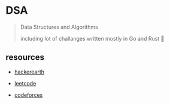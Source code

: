 # DSA

> Data Structures and Algorithms
>
> including lot of challanges written mostly in Go and Rust 💪

## resources

- [hackerearth](https://www.hackerearth.com/practice/algorithms/)

- [leetcode](https://leetcode.com/)

- [codeforces](https://codeforces.com/)
